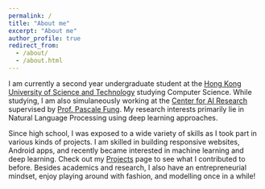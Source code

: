 ```yaml
---
permalink: /
title: "About me"
excerpt: "About me"
author_profile: true
redirect_from: 
  - /about/
  - /about.html
---
```


I am currently a second year undergraduate student at the [Hong Kong University of Science and Technology](https://www.ust.hk/home) studying Computer Science. While studying, I am also simulaneously working at the [Center for AI Research](https://caire.ust.hk/) supervised by [Prof. Pascale Fung](https://pascale.home.ece.ust.hk/). My research interests primarily lie in Natural Language Processing using deep learning approaches. 

Since high school, I was exposed to a wide variety of skills as I took part in various kinds of projects. I am skilled in building responsive websites, Android apps, and recently became interested in machine learning and deep learning. Check out my [Projects](/projects/) page to see what I contributed to before. Besides academics and research, I also have an entrepreneurial mindset, enjoy playing around with fashion, and modelling once in a while!
